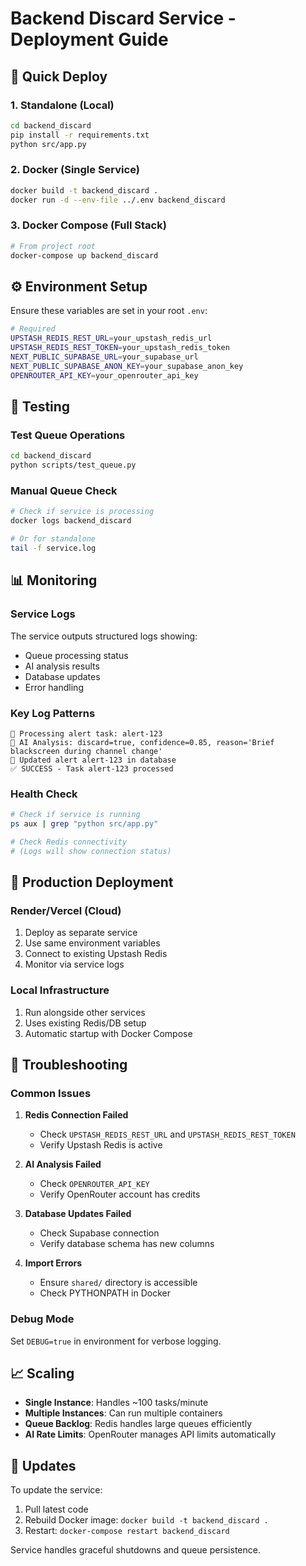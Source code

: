 # Backend Discard Service - Deployment Guide

## 🚀 **Quick Deploy**

### **1. Standalone (Local)**
```bash
cd backend_discard
pip install -r requirements.txt
python src/app.py
```

### **2. Docker (Single Service)**
```bash
docker build -t backend_discard .
docker run -d --env-file ../.env backend_discard
```

### **3. Docker Compose (Full Stack)**
```bash
# From project root
docker-compose up backend_discard
```

## ⚙️ **Environment Setup**

Ensure these variables are set in your root `.env`:

```bash
# Required
UPSTASH_REDIS_REST_URL=your_upstash_redis_url
UPSTASH_REDIS_REST_TOKEN=your_upstash_redis_token
NEXT_PUBLIC_SUPABASE_URL=your_supabase_url
NEXT_PUBLIC_SUPABASE_ANON_KEY=your_supabase_anon_key
OPENROUTER_API_KEY=your_openrouter_api_key
```

## 🧪 **Testing**

### **Test Queue Operations**
```bash
cd backend_discard
python scripts/test_queue.py
```

### **Manual Queue Check**
```bash
# Check if service is processing
docker logs backend_discard

# Or for standalone
tail -f service.log
```

## 📊 **Monitoring**

### **Service Logs**
The service outputs structured logs showing:
- Queue processing status
- AI analysis results  
- Database updates
- Error handling

### **Key Log Patterns**
```
🔄 Processing alert task: alert-123
🤖 AI Analysis: discard=true, confidence=0.85, reason='Brief blackscreen during channel change'
📝 Updated alert alert-123 in database
✅ SUCCESS - Task alert-123 processed
```

### **Health Check**
```bash
# Check if service is running
ps aux | grep "python src/app.py"

# Check Redis connectivity
# (Logs will show connection status)
```

## 🎯 **Production Deployment**

### **Render/Vercel (Cloud)**
1. Deploy as separate service
2. Use same environment variables
3. Connect to existing Upstash Redis
4. Monitor via service logs

### **Local Infrastructure**
1. Run alongside other services
2. Uses existing Redis/DB setup
3. Automatic startup with Docker Compose

## 🔧 **Troubleshooting**

### **Common Issues**

1. **Redis Connection Failed**
   - Check `UPSTASH_REDIS_REST_URL` and `UPSTASH_REDIS_REST_TOKEN`
   - Verify Upstash Redis is active

2. **AI Analysis Failed** 
   - Check `OPENROUTER_API_KEY`
   - Verify OpenRouter account has credits

3. **Database Updates Failed**
   - Check Supabase connection
   - Verify database schema has new columns

4. **Import Errors**
   - Ensure `shared/` directory is accessible
   - Check PYTHONPATH in Docker

### **Debug Mode**
Set `DEBUG=true` in environment for verbose logging.

## 📈 **Scaling**

- **Single Instance**: Handles ~100 tasks/minute
- **Multiple Instances**: Can run multiple containers
- **Queue Backlog**: Redis handles large queues efficiently
- **AI Rate Limits**: OpenRouter manages API limits automatically

## 🔄 **Updates**

To update the service:
1. Pull latest code
2. Rebuild Docker image: `docker build -t backend_discard .`
3. Restart: `docker-compose restart backend_discard`

Service handles graceful shutdowns and queue persistence.
